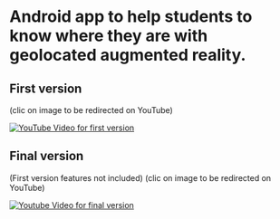 # Android app to help students to know where they are with geolocated augmented reality.

## First version
(clic on image to be redirected on YouTube)

[![YouTube Video for first version](https://img.youtube.com/vi/IOlbKvy35U4/0.jpg)](https://www.youtube.com/watch?v=IOlbKvy35U4)

## Final version
(First version features not included)
(clic on image to be redirected on YouTube)

[![Youtube Video for final version](https://img.youtube.com/vi/BcINnpfreS4/0.jpg)](https://www.youtube.com/watch?v=BcINnpfreS4)
